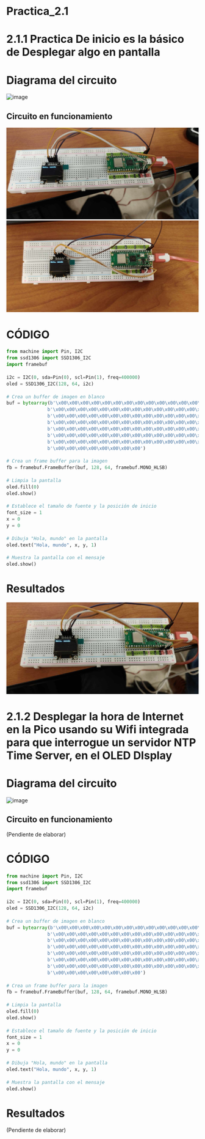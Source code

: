 # Practica_2.1
# 2.1.1 Practica De inicio es la básico de Desplegar algo en pantalla
# Diagrama del circuito
![image](https://github.com/Sencion7/Practica_2.1_HolaMundo_HoraInternet/assets/80359457/ff92581b-3f85-45d3-95d5-173792de2874)

## Circuito en funcionamiento
![](Evidencia_Practica_2.1.1.jpg)
![](Evidencia_Practicaa_2.1.1.jpg)

# CÓDIGO
```python
from machine import Pin, I2C
from ssd1306 import SSD1306_I2C
import framebuf

i2c = I2C(0, sda=Pin(0), scl=Pin(1), freq=400000)
oled = SSD1306_I2C(128, 64, i2c)

# Crea un buffer de imagen en blanco
buf = bytearray(b'\x00\x00\x00\x00\x00\x00\x00\x00\x00\x00\x00\x00\x00\x00\x00\x00'
               b'\x00\x00\x00\x00\x00\x00\x00\x00\x00\x00\x00\x00\x00\x00\x00\x00'
               b'\x00\x00\x00\x00\x00\x00\x00\x00\x00\x00\x00\x00\x00\x00\x00\x00'
               b'\x00\x00\x00\x00\x00\x00\x00\x00\x00\x00\x00\x00\x00\x00\x00\x00'
               b'\x00\x00\x00\x00\x00\x00\x00\x00\x00\x00\x00\x00\x00\x00\x00\x00'
               b'\x00\x00\x00\x00\x00\x00\x00\x00\x00\x00\x00\x00\x00\x00\x00\x00'
               b'\x00\x00\x00\x00\x00\x00\x00\x00\x00\x00\x00\x00\x00\x00\x00\x00'
               b'\x00\x00\x00\x00\x00\x00\x00\x00')

# Crea un frame buffer para la imagen
fb = framebuf.FrameBuffer(buf, 128, 64, framebuf.MONO_HLSB)

# Limpia la pantalla
oled.fill(0)
oled.show()

# Establece el tamaño de fuente y la posición de inicio
font_size = 1
x = 0
y = 0

# Dibuja "Hola, mundo" en la pantalla
oled.text("Hola, mundo", x, y, 1)

# Muestra la pantalla con el mensaje
oled.show()
```
# Resultados
![](Evidencia_Practicaaa_2.1.1.jpg)

# 2.1.2  Desplegar la hora de Internet en la Pico usando su Wifi integrada para que interrogue un servidor NTP Time Server, en el OLED DIsplay

# Diagrama del circuito
![image](https://github.com/Sencion7/Practica_2.1_HolaMundo_HoraInternet/assets/80359457/ff92581b-3f85-45d3-95d5-173792de2874)

## Circuito en funcionamiento
(Pendiente de elaborar)

# CÓDIGO
```python
from machine import Pin, I2C
from ssd1306 import SSD1306_I2C
import framebuf

i2c = I2C(0, sda=Pin(0), scl=Pin(1), freq=400000)
oled = SSD1306_I2C(128, 64, i2c)

# Crea un buffer de imagen en blanco
buf = bytearray(b'\x00\x00\x00\x00\x00\x00\x00\x00\x00\x00\x00\x00\x00\x00\x00\x00'
               b'\x00\x00\x00\x00\x00\x00\x00\x00\x00\x00\x00\x00\x00\x00\x00\x00'
               b'\x00\x00\x00\x00\x00\x00\x00\x00\x00\x00\x00\x00\x00\x00\x00\x00'
               b'\x00\x00\x00\x00\x00\x00\x00\x00\x00\x00\x00\x00\x00\x00\x00\x00'
               b'\x00\x00\x00\x00\x00\x00\x00\x00\x00\x00\x00\x00\x00\x00\x00\x00'
               b'\x00\x00\x00\x00\x00\x00\x00\x00\x00\x00\x00\x00\x00\x00\x00\x00'
               b'\x00\x00\x00\x00\x00\x00\x00\x00\x00\x00\x00\x00\x00\x00\x00\x00'
               b'\x00\x00\x00\x00\x00\x00\x00\x00')

# Crea un frame buffer para la imagen
fb = framebuf.FrameBuffer(buf, 128, 64, framebuf.MONO_HLSB)

# Limpia la pantalla
oled.fill(0)
oled.show()

# Establece el tamaño de fuente y la posición de inicio
font_size = 1
x = 0
y = 0

# Dibuja "Hola, mundo" en la pantalla
oled.text("Hola, mundo", x, y, 1)

# Muestra la pantalla con el mensaje
oled.show()
```
# Resultados
(Pendiente de elaborar)
